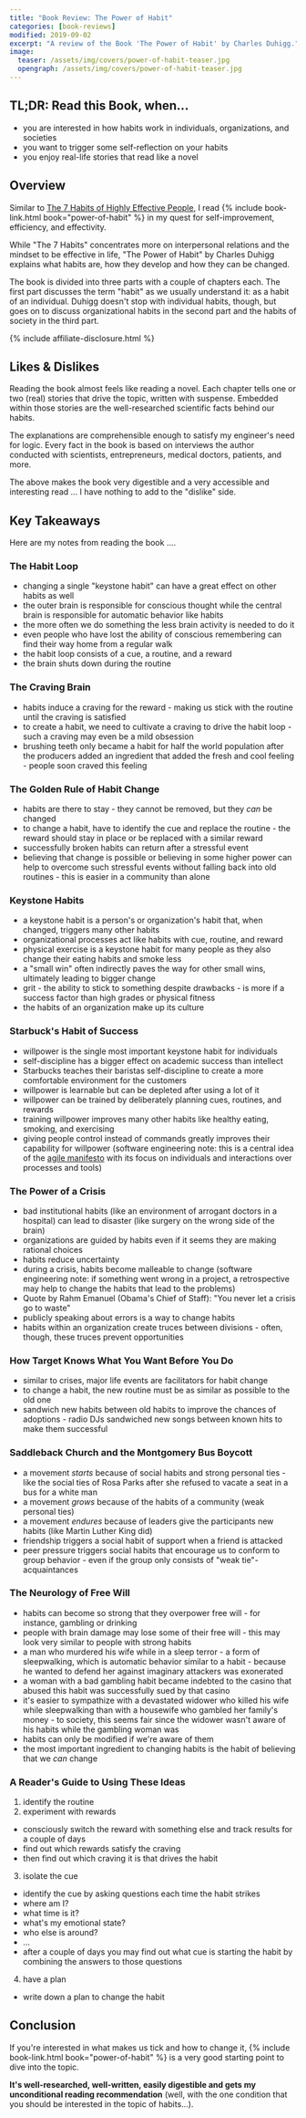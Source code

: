 ```yaml
---
title: "Book Review: The Power of Habit"
categories: [book-reviews]
modified: 2019-09-02
excerpt: "A review of the Book 'The Power of Habit' by Charles Duhigg."
image:
  teaser: /assets/img/covers/power-of-habit-teaser.jpg
  opengraph: /assets/img/covers/power-of-habit-teaser.jpg
---
```


## TL;DR: Read this Book, when...

* you are interested in how habits work in individuals, organizations, and societies
* you want to trigger some self-reflection on your habits
* you enjoy real-life stories that read like a novel 

## Overview

Similar to [The 7 Habits of Highly Effective People](/book-review-7-habits), I read {% include book-link.html book="power-of-habit" %} in my quest for self-improvement, efficiency, and effectivity. 

While "The 7 Habits" concentrates more on interpersonal relations and the mindset to be effective in life, "The Power of Habit" by Charles Duhigg explains what habits are, how they develop and how they can be changed. 

The book is divided into three parts with a couple of chapters each. The first part discusses the term "habit" as we usually understand it: as a habit of an individual. Duhigg doesn't stop with individual habits, though, but goes on to discuss organizational habits in the second part and the habits of society in the third part.

{% include affiliate-disclosure.html %}

## Likes & Dislikes

Reading the book almost feels like reading a novel. Each chapter tells one or two (real) stories that drive the topic, written with suspense. Embedded within those stories are the well-researched scientific facts behind our habits.   

The explanations are comprehensible enough to satisfy my engineer's need for logic. Every fact in the book is based on interviews the author conducted with scientists, entrepreneurs, medical doctors, patients, and more.

The above makes the book very digestible and a very accessible and interesting read ... I have nothing to add to the "dislike" side.

## Key Takeaways

Here are my notes from reading the book ....

### The Habit Loop

* changing a single "keystone habit" can have a great effect on other habits as well
* the outer brain is responsible for conscious thought while the central brain is responsible for automatic behavior like habits
* the more often we do something the less brain activity is needed to do it
* even people who have lost the ability of conscious remembering can find their way home from a regular walk
* the habit loop consists of a cue, a routine, and a reward
* the brain shuts down during the routine 

### The Craving Brain

* habits induce a craving for the reward - making us stick with the routine until the craving is satisfied
* to create a habit, we need to cultivate a craving to drive the habit loop - such a craving may even be a mild obsession
* brushing teeth only became a habit for half the world population after the producers added an ingredient that added the fresh and cool feeling - people soon craved this feeling

### The Golden Rule of Habit Change

* habits are there to stay - they cannot be removed, but they *can* be changed
* to change a habit, have to identify the cue and replace the routine - the reward should stay in place or be replaced with a similar reward
* successfully broken habits can return after a stressful event
* believing that change is possible or believing in some higher power can help to overcome such stressful events without falling back into old routines - this is easier in a community than alone


### Keystone Habits

* a keystone habit is a person's or organization's habit that, when changed, triggers many other habits
* organizational processes act like habits with cue, routine, and reward
* physical exercise is a keystone habit for many people as they also change their eating habits and smoke less
* a "small win" often indirectly paves the way for other small wins, ultimately leading to bigger change
* grit - the ability to stick to something despite drawbacks - is more if a success factor than high grades or physical fitness
* the habits of an organization make up its culture  

### Starbuck's Habit of Success

* willpower is the single most important keystone habit for individuals
* self-discipline has a bigger effect on academic success than intellect
* Starbucks teaches their baristas self-discipline to create a more comfortable environment for the customers
* willpower is learnable but can be depleted after using a lot of it
* willpower can be trained by deliberately planning cues, routines, and rewards
* training willpower improves many other habits like healthy eating, smoking, and exercising
* giving people control instead of commands greatly improves their capability for willpower (software engineering note: this is a central idea of the [agile manifesto](https://agilemanifesto.org/) with its focus on individuals and interactions over processes and tools)

### The Power of a Crisis

* bad institutional habits (like an environment of arrogant doctors in a hospital) can lead to disaster (like surgery on the wrong side of the brain)
* organizations are guided by habits even if it seems they are making rational choices
* habits reduce uncertainty
* during a crisis, habits become malleable to change (software engineering note: if something went wrong in a project, a retrospective may help to change the habits that lead to the problems)
* Quote by Rahm Emanuel (Obama's Chief of Staff): "You never let a crisis go to waste"
* publicly speaking about errors is a way to change habits
* habits within an organization create truces between divisions - often, though, these truces prevent opportunities

### How Target Knows What You Want Before You Do

* similar to crises, major life events are facilitators for habit change
* to change a habit, the new routine must be as similar as possible to the old one
* sandwich new habits between old habits to improve the chances of adoptions - radio DJs sandwiched new songs between known hits to make them successful

### Saddleback Church and the Montgomery Bus Boycott

* a movement *starts* because of social habits and strong personal ties - like the social ties of Rosa Parks after she refused to vacate a seat in a bus for a white man
* a movement *grows* because of the habits of a community (weak personal ties)
* a movement *endures* because of leaders give the participants new habits (like Martin Luther King did)
* friendship triggers a social habit of support when a friend is attacked
* peer pressure triggers social habits that encourage us to conform to group behavior - even if the group only consists of "weak tie"-acquaintances  

### The Neurology of Free Will

* habits can become so strong that they overpower free will - for instance, gambling or drinking
* people with brain damage may lose some of their free will - this may look very similar to people with strong habits
* a man who murdered his wife while in a sleep terror - a form of sleepwalking, which is automatic behavior similar to a habit - because he wanted to defend her against imaginary attackers was exonerated
* a woman with a bad gambling habit became indebted to the casino that abused this habit was successfully sued by that casino
* it's easier to sympathize with a devastated widower who killed his wife while sleepwalking than with a housewife who gambled her family's money - to society, this seems fair since the widower wasn't aware of his habits while the gambling woman was
* habits can only be modified if we're aware of them
* the most important ingredient to changing habits is the habit of believing that we *can* change  

### A Reader's Guide to Using These Ideas

1. identify the routine
2. experiment with rewards
  * consciously switch the reward with something else and track results for a couple of days
  * find out which rewards satisfy the craving
  * then find out which craving it is that drives the habit
3. isolate the cue
  * identify the cue by asking questions each time the habit strikes
  * where am I?
  * what time is it?
  * what's my emotional state?
  * who else is around?
  * ...
  * after a couple of days you may find out what cue is starting the habit by combining the answers to those questions
4. have a plan
  * write down a plan to change the habit

## Conclusion

If you're interested in what makes us tick and how to change it, {% include book-link.html book="power-of-habit" %} is a very good starting point to dive into the topic.

**It's well-researched, well-written, easily digestible and gets my unconditional reading recommendation** (well, with the one condition that you should be interested in the topic of habits...).

